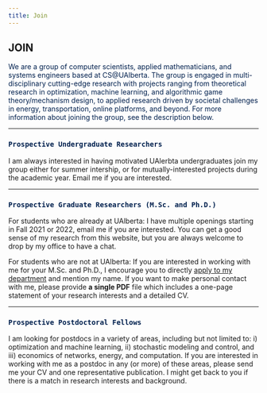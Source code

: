 ```yaml
---
title: Join
---
```


## JOIN

<span style="color:#00204e">
We are a group of computer scientists, applied mathematicians, and systems engineers based at CS@UAlberta.  The group is engaged in multi-disciplinary cutting-edge research with projects ranging from theoretical research in  optimization, machine learning, and algorithmic  game theory/mechanism design,  to applied research driven by societal challenges in energy,  transportation, online platforms, and beyond. For more information about joining the group, see the description below. 
</span> 


---

### <span style="color:#00204e">`Prospective Undergraduate Researchers`</span> 
I am always interested in having motivated UAlerbta undergraduates join my group either for summer intership, or for mutually-interested projects during the academic year. Email me if you are interested.

---

### <span style="color:#00204e">`Prospective Graduate Researchers (M.Sc. and Ph.D.)`</span> 
For students who are already at UAlberta: I have multiple openings starting in Fall 2021 or 2022, email me if you are interested.  You can get a good sense of my research from this website, but you are always welcome to drop by my office to have a chat.

For students who are not at UAlberta: If you are interested in working with me for your M.Sc. and Ph.D., I encourage you to directly [apply to my department](https://www.ualberta.ca/computing-science/graduate-studies/programs-and-admissions/index.html) and mention my name.  If you want to make personal contact with me, please provide **a single PDF** file which includes a one-page statement of your research interests and a detailed CV. 

---

### <span style="color:#00204e">`Prospective Postdoctoral Fellows`</span>
I am looking for postdocs in a variety of areas, including but not limited to: i) optimization and machine learning, ii) stochastic modeling and control, and iii) economics of networks, energy, and computation. If you are interested in working with me as a postdoc in any (or more) of these areas, please send me your CV and one representative publication. I might get back to you if there is a match in research interests and background. 
